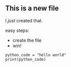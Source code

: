 ## This is a new file

I *just* created that.

easy steps:
- create the file
- win!

```
python_code = "hello world"
print(python_code)
```
